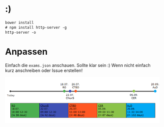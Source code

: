 # :)
```shell
bower install
# npm install http-server -g
http-server -o
```

# Anpassen
Einfach die `exams.json` anschauen. Sollte klar sein :) Wenn nicht einfach kurz anschreiben oder Issue erstellen!

![Screenshot](screenshot.png)